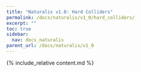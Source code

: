 ```yaml
---
title: "Naturalis v1.0: Hard Colliders"
permalink: /docs/naturalis/v1_0/hard_colliders/
excerpt: ""
toc: true
sidebar:
  nav: docs_naturalis
parent_url: /docs/naturalis/v1_0
---
```


{% include_relative content.md %}
